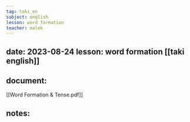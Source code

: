 ```yaml
---
tag: taki_en
subject: english
lesson: word formation
teacher: malek
---
```


date: 2023-08-24
lesson: word formation
[[taki english]]
---
## document:
[[Word Formation & Tense.pdf]]
## notes: